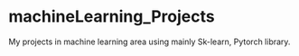 # machineLearning_Projects
My projects in machine learning area using mainly Sk-learn, Pytorch library.
